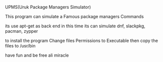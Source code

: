UPMS(Uruk Package Managers Simulator)

This program can simulate a Famous  package managers Commands

its use apt-get as back end
in this time its can simulate dnf, slackpkg, pacman, zypper

to install the program
Change files Permissions to Executable
then copy the files to /usr/bin

have fun and be free
ali miracle
